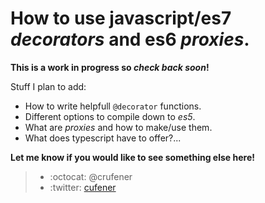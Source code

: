 # How to use javascript/es7 *decorators* and es6 *proxies*.

**This is a work in progress so _check back soon_!**

Stuff I plan to add:
* How to write helpfull `@decorator` functions.
* Different options to compile down to _es5_.
* What are _proxies_ and how to make/use them.
* What does typescript have to offer?...

**Let me know if you would like to see something else here!**
> - :octocat: @crufener
> - :twitter: [cufener](https://twitter.com/cufener)
